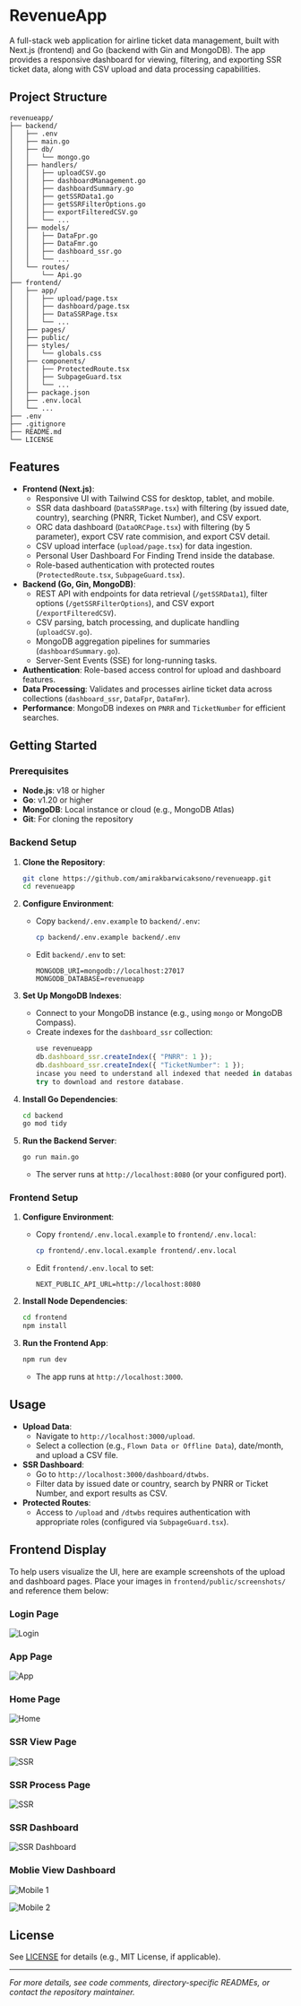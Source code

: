 # RevenueApp

A full-stack web application for airline ticket data management, built with Next.js (frontend) and Go (backend with Gin and MongoDB). The app provides a responsive dashboard for viewing, filtering, and exporting SSR ticket data, along with CSV upload and data processing capabilities.

## Project Structure

```
revenueapp/
├── backend/
│   ├── .env
│   ├── main.go
│   ├── db/
│   │   └── mongo.go
│   ├── handlers/
│   │   ├── uploadCSV.go
│   │   ├── dashboardManagement.go
│   │   ├── dashboardSummary.go
│   │   ├── getSSRData1.go
│   │   ├── getSSRFilterOptions.go
│   │   ├── exportFilteredCSV.go
│   │   └── ...
│   ├── models/
│   │   ├── DataFpr.go
│   │   ├── DataFmr.go
│   │   ├── dashboard_ssr.go
│   │   └── ...
│   └── routes/
│       └── Api.go
├── frontend/
│   ├── app/
│   │   ├── upload/page.tsx
│   │   ├── dashboard/page.tsx
│   │   ├── DataSSRPage.tsx
│   │   └── ...
│   ├── pages/
│   ├── public/
│   ├── styles/
│   │   └── globals.css
│   ├── components/
│   │   ├── ProtectedRoute.tsx
│   │   ├── SubpageGuard.tsx
│   │   └── ...
│   ├── package.json
│   ├── .env.local
│   └── ...
├── .env
├── .gitignore
├── README.md
└── LICENSE
```

## Features

- **Frontend (Next.js)**:
  - Responsive UI with Tailwind CSS for desktop, tablet, and mobile.
  - SSR data dashboard (`DataSSRPage.tsx`) with filtering (by issued date, country), searching (PNRR, Ticket Number), and CSV export.
  - ORC data dashboard (`DataORCPage.tsx`) with filtering (by 5 parameter), export CSV rate commision, and export CSV detail.
  - CSV upload interface (`upload/page.tsx`) for data ingestion.
  - Personal User Dashboard For Finding Trend inside the database.
  - Role-based authentication with protected routes (`ProtectedRoute.tsx`, `SubpageGuard.tsx`).
- **Backend (Go, Gin, MongoDB)**:
  - REST API with endpoints for data retrieval (`/getSSRData1`), filter options (`/getSSRFilterOptions`), and CSV export (`/exportFilteredCSV`).
  - CSV parsing, batch processing, and duplicate handling (`uploadCSV.go`).
  - MongoDB aggregation pipelines for summaries (`dashboardSummary.go`).
  - Server-Sent Events (SSE) for long-running tasks.
- **Authentication**: Role-based access control for upload and dashboard features.
- **Data Processing**: Validates and processes airline ticket data across collections (`dashboard_ssr`, `DataFpr`, `DataFmr`).
- **Performance**: MongoDB indexes on `PNRR` and `TicketNumber` for efficient searches.

## Getting Started

### Prerequisites

- **Node.js**: v18 or higher
- **Go**: v1.20 or higher
- **MongoDB**: Local instance or cloud (e.g., MongoDB Atlas)
- **Git**: For cloning the repository

### Backend Setup

1. **Clone the Repository**:
   ```sh
   git clone https://github.com/amirakbarwicaksono/revenueapp.git
   cd revenueapp
   ```

2. **Configure Environment**:
   - Copy `backend/.env.example` to `backend/.env`:
     ```sh
     cp backend/.env.example backend/.env
     ```
   - Edit `backend/.env` to set:
     ```env
     MONGODB_URI=mongodb://localhost:27017
     MONGODB_DATABASE=revenueapp
     ```

3. **Set Up MongoDB Indexes**:
   - Connect to your MongoDB instance (e.g., using `mongo` or MongoDB Compass).
   - Create indexes for the `dashboard_ssr` collection:
     ```javascript
     use revenueapp
     db.dashboard_ssr.createIndex({ "PNRR": 1 });
     db.dashboard_ssr.createIndex({ "TicketNumber": 1 });
     incase you need to understand all indexed that needed in database. 
     try to download and restore database.
     ```

4. **Install Go Dependencies**:
   ```sh
   cd backend
   go mod tidy
   ```

5. **Run the Backend Server**:
   ```sh
   go run main.go
   ```
   - The server runs at `http://localhost:8080` (or your configured port).

### Frontend Setup

1. **Configure Environment**:
   - Copy `frontend/.env.local.example` to `frontend/.env.local`:
     ```sh
     cp frontend/.env.local.example frontend/.env.local
     ```
   - Edit `frontend/.env.local` to set:
     ```env
     NEXT_PUBLIC_API_URL=http://localhost:8080
     ```

2. **Install Node Dependencies**:
   ```sh
   cd frontend
   npm install
   ```

3. **Run the Frontend App**:
   ```sh
   npm run dev
   ```
   - The app runs at `http://localhost:3000`.

## Usage

- **Upload Data**:
  - Navigate to `http://localhost:3000/upload`.
  - Select a collection (e.g., `Flown Data or Offline Data`), date/month, and upload a CSV file.
- **SSR Dashboard**:
  - Go to `http://localhost:3000/dashboard/dtwbs`.
  - Filter data by issued date or country, search by PNRR or Ticket Number, and export results as CSV.
- **Protected Routes**:
  - Access to `/upload` and `/dtwbs` requires authentication with appropriate roles (configured via `SubpageGuard.tsx`).

## Frontend Display

To help users visualize the UI, here are example screenshots of the upload and dashboard pages. Place your images in `frontend/public/screenshots/` and reference them below:

### Login Page

![Login](frontend/public/screenshots/login.png)

### App Page

![App](frontend/public/screenshots/app.png)

### Home Page

![Home](frontend/public/screenshots/fare.png)

### SSR View Page

![SSR](frontend/public/screenshots/ssrview.png)


### SSR Process Page

![SSR](frontend/public/screenshots/ssrprocess.png)

### SSR Dashboard

![SSR Dashboard](frontend/public/screenshots/dashboard.png)

### Moblie View Dashboard

![Mobile 1](frontend/public/screenshots/mobile1.png)

![Mobile 2](frontend/public/screenshots/mobile2.png)

## License

See [LICENSE](LICENSE) for details (e.g., MIT License, if applicable).

---

*For more details, see code comments, directory-specific READMEs, or contact the repository maintainer.*